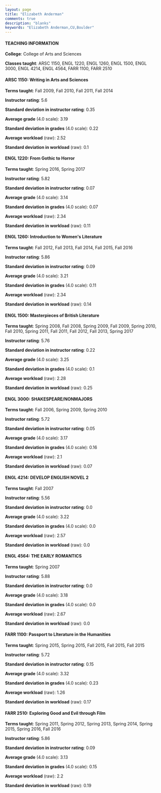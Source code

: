 ```yaml
---
layout: page
title: "Elizabeth Anderman" 
comments: true
description: "blanks"
keywords: "Elizabeth Anderman,CU,Boulder"
---
```

<head>
<script src="https://ajax.googleapis.com/ajax/libs/jquery/2.1.3/jquery.min.js"></script>
<script src="https://dl.dropboxusercontent.com/s/pc42nxpaw1ea4o9/highcharts.js?dl=0"></script>
<!-- <script src="../assets/js/highcharts.js"></script> -->
<style type="text/css">@font-face {
	font-family: "Bebas Neue";
	src: url(https://www.filehosting.org/file/details/544349/BebasNeue Regular.otf) format("opentype");
	}
	h1.Bebas { 
		font-family: "Bebas Neue", Verdana, Tahoma;
	}
</style>
</head>
	   
#### TEACHING INFORMATION

**College**: College of Arts and Sciences

**Classes taught**: ARSC 1150, ENGL 1220, ENGL 1260, ENGL 1500, ENGL 3000, ENGL 4214, ENGL 4564, FARR 1100, FARR 2510

#### ARSC 1150: Writing in Arts and Sciences

**Terms taught**: Fall 2009, Fall 2010, Fall 2011, Fall 2014

**Instructor rating**: 5.6

**Standard deviation in instructor rating**: 0.35

**Average grade** (4.0 scale): 3.19

**Standard deviation in grades** (4.0 scale): 0.22

**Average workload** (raw): 2.52

**Standard deviation in workload** (raw): 0.1

#### ENGL 1220: From Gothic to Horror

**Terms taught**: Spring 2016, Spring 2017

**Instructor rating**: 5.82

**Standard deviation in instructor rating**: 0.07

**Average grade** (4.0 scale): 3.14

**Standard deviation in grades** (4.0 scale): 0.07

**Average workload** (raw): 2.34

**Standard deviation in workload** (raw): 0.11

#### ENGL 1260: Introduction to Women's Literature

**Terms taught**: Fall 2012, Fall 2013, Fall 2014, Fall 2015, Fall 2016

**Instructor rating**: 5.86

**Standard deviation in instructor rating**: 0.09

**Average grade** (4.0 scale): 3.21

**Standard deviation in grades** (4.0 scale): 0.11

**Average workload** (raw): 2.34

**Standard deviation in workload** (raw): 0.14

#### ENGL 1500: Masterpieces of British Literature

**Terms taught**: Spring 2008, Fall 2008, Spring 2009, Fall 2009, Spring 2010, Fall 2010, Spring 2011, Fall 2011, Fall 2012, Fall 2013, Spring 2017

**Instructor rating**: 5.76

**Standard deviation in instructor rating**: 0.22

**Average grade** (4.0 scale): 3.25

**Standard deviation in grades** (4.0 scale): 0.1

**Average workload** (raw): 2.28

**Standard deviation in workload** (raw): 0.25

#### ENGL 3000: SHAKESPEARE/NONMAJORS

**Terms taught**: Fall 2006, Spring 2009, Spring 2010

**Instructor rating**: 5.72

**Standard deviation in instructor rating**: 0.05

**Average grade** (4.0 scale): 3.17

**Standard deviation in grades** (4.0 scale): 0.16

**Average workload** (raw): 2.1

**Standard deviation in workload** (raw): 0.07

#### ENGL 4214: DEVELOP ENGLISH NOVEL 2

**Terms taught**: Fall 2007

**Instructor rating**: 5.56

**Standard deviation in instructor rating**: 0.0

**Average grade** (4.0 scale): 3.22

**Standard deviation in grades** (4.0 scale): 0.0

**Average workload** (raw): 2.57

**Standard deviation in workload** (raw): 0.0

#### ENGL 4564: THE EARLY ROMANTICS

**Terms taught**: Spring 2007

**Instructor rating**: 5.88

**Standard deviation in instructor rating**: 0.0

**Average grade** (4.0 scale): 3.18

**Standard deviation in grades** (4.0 scale): 0.0

**Average workload** (raw): 2.67

**Standard deviation in workload** (raw): 0.0

#### FARR 1100: Passport to LIterature in the Humanities

**Terms taught**: Spring 2015, Spring 2015, Fall 2015, Fall 2015, Fall 2015

**Instructor rating**: 5.72

**Standard deviation in instructor rating**: 0.15

**Average grade** (4.0 scale): 3.32

**Standard deviation in grades** (4.0 scale): 0.23

**Average workload** (raw): 1.26

**Standard deviation in workload** (raw): 0.17

#### FARR 2510: Exploring Good and Evil through Film

**Terms taught**: Spring 2011, Spring 2012, Spring 2013, Spring 2014, Spring 2015, Spring 2016, Fall 2016

**Instructor rating**: 5.86

**Standard deviation in instructor rating**: 0.09

**Average grade** (4.0 scale): 3.13

**Standard deviation in grades** (4.0 scale): 0.15

**Average workload** (raw): 2.2

**Standard deviation in workload** (raw): 0.19

